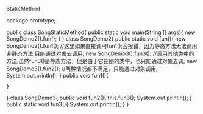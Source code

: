StaticMethod

package prototype;

public class SongStaticMethod{
    public static void main(String [] args){
    	new SongDemo2().fun();
    }
}
class SongDemo2{
	public static void fun(){
		new SongDemo2().fun1();             //这里如果直接调用fun1();会报错，因为静态方法无法调用非静态方法,只能通过对象去调用;
		new SongDemo3().fun3();             //调用其他类中的方法,虽然fun3()是静态方法，但是由于它在别的类中，也只能通过对象去调;
		new SongDemo3().fun2();             //两种情况都不满足，只能通过对象调用;
		System.out.println();
	}
	public void fun1(){
		
	}
}
class SongDemo3{
	public void fun2(){
		this.fun3();
		System.out.println();
	}
    public  static void fun3(){
    	System.out.println();
	}
} 
